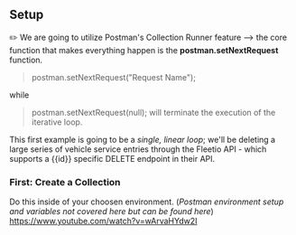 ## Setup
✏️ We are going to utilize Postman's Collection Runner feature --> the core function that makes
everything happen is the **postman.setNextRequest** function. 

> postman.setNextRequest("Request Name");

while

> postman.setNextRequest(null);
will terminate the execution of the iterative loop. 

This first example is going to be a *single, linear loop*; we'll be deleting a large series of vehicle service entries
through the Fleetio API - which supports a {{id}} specific DELETE endpoint in their API. 

### First: Create a Collection
Do this inside of your choosen environment.
(*Postman environment setup and variables not covered here but can be found here*) https://www.youtube.com/watch?v=wArvaHYdw2I

